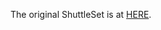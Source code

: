 The original ShuttleSet is at [HERE](https://github.com/wywyWang/CoachAI-Projects/tree/main/ShuttleSet).
